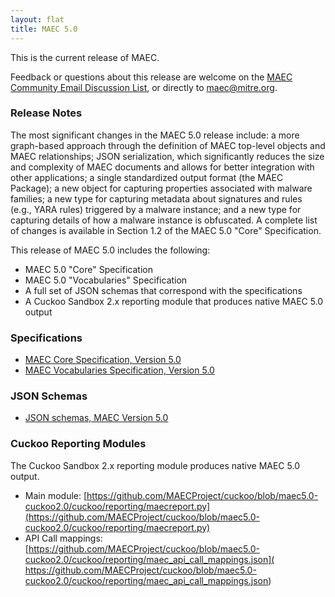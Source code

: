 ```yaml
---
layout: flat
title: MAEC 5.0
---
```


This is the current release of MAEC.

Feedback or questions about this release are welcome on the [MAEC Community Email Discussion List](http://maecproject.github.io/community/#discussion-lists--archives), or directly to [maec@mitre.org](mailto:maec@mitre.org).      

### Release Notes

The most significant changes in the MAEC 5.0 release include: a more graph-based approach through the definition of MAEC top-level objects and MAEC relationships; JSON serialization, which significantly reduces the size and complexity of MAEC documents and allows for better integration with other applications; a single standardized output format (the MAEC Package); a new object for capturing properties associated with malware families; a new type for capturing metadata about signatures and rules (e.g., YARA rules) triggered by a malware instance; and a new type for capturing details of how a malware instance is obfuscated. A complete list of changes is available in Section 1.2 of the MAEC 5.0 "Core" Specification.

This release of MAEC 5.0 includes the following:     

* MAEC 5.0 "Core" Specification
* MAEC 5.0 "Vocabularies" Specification
* A full set of JSON schemas that correspond with the specifications
* A Cuckoo Sandbox 2.x reporting module that produces native MAEC 5.0 output  

### Specifications     

* [MAEC Core Specification, Version 5.0](/releases/5.0/MAEC_Core_Specification.pdf)
* [MAEC Vocabularies Specification, Version 5.0](/releases/5.0/MAEC_Vocabularies_Specification.pdf)

### JSON Schemas     

* [JSON schemas, MAEC Version 5.0](https://github.com/MAECProject/schemas)

### Cuckoo Reporting Modules     

The Cuckoo Sandbox 2.x reporting module produces native MAEC 5.0 output.

* Main module: [https://github.com/MAECProject/cuckoo/blob/maec5.0-cuckoo2.0/cuckoo/reporting/maecreport.py](https://github.com/MAECProject/cuckoo/blob/maec5.0-cuckoo2.0/cuckoo/reporting/maecreport.py)
* API Call mappings: [https://github.com/MAECProject/cuckoo/blob/maec5.0-cuckoo2.0/cuckoo/reporting/maec_api_call_mappings.json]( https://github.com/MAECProject/cuckoo/blob/maec5.0-cuckoo2.0/cuckoo/reporting/maec_api_call_mappings.json)

